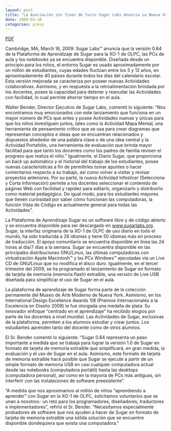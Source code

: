 ```yaml
---
layout: post
title: "La Asociación sin fines de lucro Sugar Labs Anuncia su Nueva Versión de la Plataforma de Aprendizaje Sugar para Niños que Funciona en Notebooks y PCs"
date: 2009-03-16
categories: press
---
```



[PDF](/press/SugarLabsPR_es_20090316.pdf)

Cambridge, MA, March 16, 2009: Sugar Labs™ anuncia que la versión 0.84 de la
Plataforma de Aprendizaje de Sugar para la XO-1 de OLPC, las PCs de aula y los
notebooks ya se encuentra disponible. Diseñada desde un principio para los
niños, el entorno Sugar es usado aproximadamente por un millón de estudiantes,
cuyas edades fluctúan entre los 5 y 12 años, en aproximadamente 40 países
durante todos los días del calendario escolar. Esta versión mejorada se
caracteriza por poseer nuevas Actividades colaborativas. Asimismo, y en
respuesta a la retroalimentación brindada por los docentes, posee la capacidad
para detener y reanudar las Actividades con facilidad, lo cual permite ahorrar
tiempo en el aula.

Walter Bender, Director Ejecutivo de Sugar Labs, comentó lo siguiente: “Nos
encontramos muy emocionados con este lanzamiento que funciona en un mayor
número de PCs que antes y posee Actividades nuevas y únicas para que los niños
investiguen juntos, tales como la Actividad Mapa Mental, una herramienta de
pensamiento crítico que se usa para crear diagramas que representan conceptos
e ideas que se encuentran relacionados y dispuestos alrededor de una palabra
clave o de una idea central y la Actividad Portafolio, una herramienta de
evaluación que brinda mayor facilitad para que tanto los docentes como los
padres de familia revisen el progreso que realiza el niño.” Igualmente, el
Diario Sugar, que proporciona un back up automático y el historial del trabajo
de los estudiantes, posee nuevas características a fin de permitirles tomar
apuntes o hacer comentarios respecto a su trabajo, así como volver a visitar y
revisar proyectos anteriores. Por su parte, la nueva Actividad Infoslicer
(Selecciona y Corta Información) permite a los docentes seleccionar el
contenido de páginas Web con facilidad y rapidez para editarlo, organizarlo y
distribuirlo como material pedagógico. De igual modo, para los estudiantes
mayores que tienen curiosidad por saber cómo funcionan las computadoras, la
función Vista de Código es actualmente general para todas las Actividades”.

La Plataforma de Aprendizaje Sugar es un software libre y de código abierto y
se encuentra disponible para ser descargado en www.sugarlabs.org. Sugar, la
interfaz originaria de la XO-1 de OLPC de uso diario en todo el mundo, ha sido
traducida a 26 idiomas y tiene 50 idiomas más en proceso de traducción. El
apoyo comunitario se encuentra disponible en línea las 24 horas al día/7 días
a la semana. Sugar se encuentra disponible en las principales distribuciones
GNU/Linux, las últimas computadoras con virtualización Apple Macintosh™ y las
PCs Windows™ ejecutadas vía un Live CD de GNU/Linux que no modifica el disco
duro. Igualmente, en el tercer trimestre del 2009, se ha programado el
lanzamiento de Sugar en formato de tarjeta de memoria (memoria flash)
extraíble, una versión de Live USB diseñada para simplificar el uso de Sugar
en el aula.

La plataforma de aprendizaje de Sugar forma parte de la colección permanente
del Museo de Arte Moderno de Nueva York. Asimismo, en los International Design
Excellence Awards ’08 (Premios Internacionales a la Excelencia en Diseño 2008)
le fue otorgada una medalla de plata. Su innovador enfoque “centrado en el
aprendizaje” ha recibido elogios por parte de los docentes a nivel mundial.
Las Actividades de Sugar, exclusivas de la plataforma, permiten a los alumnos
estudiar y crear juntos. Los estudiantes aprenden tanto del docente como de
otros alumnos.

El Sr. Bender comentó lo siguiente: “Sugar 0.84 representa un paso importante
a medida que se trabaja para lograr la versión 1.0 de Sugar en formato de
tarjeta de memoria extraíble que simplificará, en gran medida, la evaluación y
el uso de Sugar en el aula. Asimismo, este formato de tarjeta de memoria
extraíble hace posible que Sugar se ejecute a partir de un simple formato de
memoria USB en casi cualquier computadora actual desde las notebooks
(computadora portátil) hasta las desktops (computadora personal), así como en
la mayoría de PCs más antiguas, sin interferir con las instalaciones de
software preexistente”.

“A medida que nos aproximamos al millón de niños “aprendiendo a aprender” con
Sugar en la XO-1 de OLPC, solicitamos voluntarios que se unan a nosotros- un
reto para los programadores, diseñadores, traductores e implementadores”,
refirió el Sr. Bender. “Necesitamos especialmente probadores de software que
nos ayuden a hacer de Sugar en formato de tarjeta de memoria extraíble una
sólida solución que se encuentre disponible dondequiera que exista una
computadora.”

